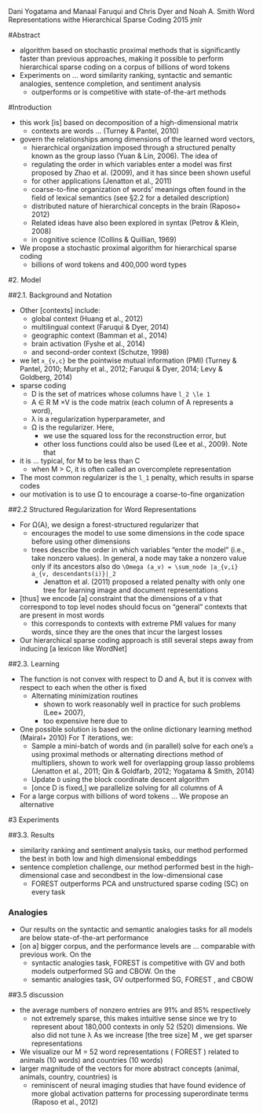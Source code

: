 Dani Yogatama and Manaal Faruqui and Chris Dyer and Noah A. Smith
Word Representations withe Hierarchical Sparse Coding
2015 jmlr

#Abstract

* algorithm based on stochastic proximal methods that is 
  significantly faster than previous approaches, 
  making it possible to perform hierarchical sparse coding 
  on a corpus of billions of word tokens
* Experiments on ... word similarity ranking, syntactic and semantic analogies,
  sentence completion, and sentiment analysis
  * outperforms or is competitive with state-of-the-art methods

#Introduction

* this work [is] based on decomposition of a high-dimensional matrix
  * contexts are words ... (Turney & Pantel, 2010)
* govern the relationships among dimensions of the learned word vectors,
  * hierarchical organization imposed through a structured penalty known as the
    group lasso (Yuan & Lin, 2006). The idea of
  * regulating the order in which variables enter a model was 
    first proposed by Zhao et al. (2009), and it has since been shown useful
  * for other applications (Jenatton et al., 2011)
  * coarse-to-fine organization of words’ meanings often found in the field of
    lexical semantics (see §2.2 for a detailed description)
  * distributed nature of hierarchical concepts in the brain (Raposo+ 2012)
  * Related ideas have also been explored in syntax (Petrov & Klein, 2008)
  * in cognitive science (Collins & Quillian, 1969)
* We propose a stochastic proximal algorithm for hierarchical sparse coding
  * billions of word tokens and 400,000 word types

#2. Model

##2.1. Background and Notation

* Other [contexts] include:
  * global context (Huang et al., 2012)
  * multilingual context (Faruqui & Dyer, 2014)
  * geographic context (Bamman et al., 2014)
  * brain activation (Fyshe et al., 2014)
  * and second-order context (Schutze, 1998)
* we let `x_{v,c}` be the pointwise mutual information (PMI)
  (Turney & Pantel, 2010; Murphy et al., 2012; Faruqui & Dyer, 2014;
  Levy & Goldberg, 2014)
* sparse coding
  * D is the set of matrices whose columns have `l_2 \le 1`
  * A ∈ R M ×V is the code matrix (each column of A represents a word),
  * λ is a regularization hyperparameter, and
  * Ω is the regularizer. Here,
    * we use the squared loss for the reconstruction error, but
    * other loss functions could also be used (Lee et al., 2009). Note that
* it is ... typical, for M to be less than C
  * when M > C, it is often called an overcomplete representation
* The most common regularizer is the `l_1` penalty, 
  which results in sparse codes
* our motivation is to use Ω to encourage a coarse-to-fine organization

##2.2 Structured Regularization for Word Representations

* For Ω(A), we design a forest-structured regularizer that
  * encourages the model to use some dimensions in the code space 
    before using other dimensions
  * trees describe the order in which variables “enter the model” (i.e., take
    nonzero values). In general, a node may take a nonzero value only if its
    ancestors also do
    `\Omega (a_v) = \sum_node |a_{v,i} a_{v, descendants(i)}|_2`
    * Jenatton et al.  (2011) proposed a related penalty with only one tree for
      learning image and document representations
* [thus] we encode [a] constraint that 
  the dimensions of a v that correspond to top level nodes 
  should focus on “general” contexts that are present in most words
  * this corresponds to contexts with extreme PMI values for many words, since
    they are the ones that incur the largest losses
* Our hierarchical sparse coding approach is still several steps away from
  inducing [a lexicon like WordNet]

##2.3. Learning

* The function is not convex with respect to D and A, but 
  it is convex with respect to each when the other is fixed
  * Alternating minimization routines
    * shown to work reasonably well in practice for such problems (Lee+ 2007),
    * too expensive here due to
* One possible solution is based on the online dictionary learning method
  (Mairal+ 2010)
  For T iterations, we:
  * Sample a mini-batch of words and (in parallel) solve for each one’s `a`
    using proximal methods or alternating directions method of multipliers,
    shown to work well for overlapping group lasso problems 
    (Jenatton et al., 2011; Qin & Goldfarb, 2012; Yogatama & Smith, 2014)
  * Update `D` using the block coordinate descent algorithm
  * [once D is fixed,] we parallelize solving for all columns of A
* For a large corpus with billions of word tokens ... We propose an alternative

#3 Experiments

##3.3. Results

* similarity ranking and sentiment analysis tasks, 
  our method performed the best in both low and high dimensional embeddings
* sentence completion challenge, 
  our method performed best in the high-dimensional case and 
  secondbest in the low-dimensional case 
  * FOREST outperforms PCA and unstructured sparse coding (SC) on every task

### Analogies

* Our results on the syntactic and semantic analogies tasks for all models are
  below state-of-the-art performance
* [on a] bigger corpus, and the performance levels are ... comparable with
  previous work. On the
  * syntactic analogies task, FOREST is competitive with GV and 
    both models outperformed SG and CBOW. On the
  * semantic analogies task, GV outperformed SG, FOREST , and CBOW

##3.5 discussion

* the average numbers of nonzero entries are 91% and 85% respectively
  * not extremely sparse, this makes intuitive sense since we try to represent
    about 180,000 contexts in only 52 (520) dimensions. We also did not tune λ
    As we increase [the tree size] M , we get sparser representations
* We visualize our M = 52 word representations ( FOREST ) related to
  animals (10 words) and countries (10 words)
* larger magnitude of the vectors for more abstract concepts (animal, animals,
  country, countries) is
  * reminiscent of neural imaging studies that have found evidence of
    more global activation patterns for processing superordinate terms
    (Raposo et al., 2012)
